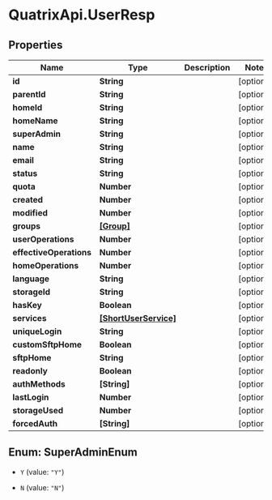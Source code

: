 # QuatrixApi.UserResp

## Properties
Name | Type | Description | Notes
------------ | ------------- | ------------- | -------------
**id** | **String** |  | [optional] 
**parentId** | **String** |  | [optional] 
**homeId** | **String** |  | [optional] 
**homeName** | **String** |  | [optional] 
**superAdmin** | **String** |  | [optional] 
**name** | **String** |  | [optional] 
**email** | **String** |  | [optional] 
**status** | **String** |  | [optional] 
**quota** | **Number** |  | [optional] 
**created** | **Number** |  | [optional] 
**modified** | **Number** |  | [optional] 
**groups** | [**[Group]**](Group.md) |  | [optional] 
**userOperations** | **Number** |  | [optional] 
**effectiveOperations** | **Number** |  | [optional] 
**homeOperations** | **Number** |  | [optional] 
**language** | **String** |  | [optional] 
**storageId** | **String** |  | [optional] 
**hasKey** | **Boolean** |  | [optional] 
**services** | [**[ShortUserService]**](ShortUserService.md) |  | [optional] 
**uniqueLogin** | **String** |  | [optional] 
**customSftpHome** | **Boolean** |  | [optional] 
**sftpHome** | **String** |  | [optional] 
**readonly** | **Boolean** |  | [optional] 
**authMethods** | **[String]** |  | [optional] 
**lastLogin** | **Number** |  | [optional] 
**storageUsed** | **Number** |  | [optional] 
**forcedAuth** | **[String]** |  | [optional] 


<a name="SuperAdminEnum"></a>
## Enum: SuperAdminEnum


* `Y` (value: `"Y"`)

* `N` (value: `"N"`)





